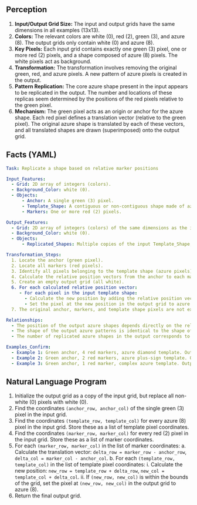 ## Perception

1.  **Input/Output Grid Size:** The input and output grids have the same dimensions in all examples (13x13).
2.  **Colors:** The relevant colors are white (0), red (2), green (3), and azure (8). The output grids only contain white (0) and azure (8).
3.  **Key Pixels:** Each input grid contains exactly one green (3) pixel, one or more red (2) pixels, and a shape composed of azure (8) pixels. The white pixels act as background.
4.  **Transformation:** The transformation involves removing the original green, red, and azure pixels. A new pattern of azure pixels is created in the output.
5.  **Pattern Replication:** The core azure shape present in the input appears to be replicated in the output. The number and locations of these replicas seem determined by the positions of the red pixels relative to the green pixel.
6.  **Mechanism:** The green pixel acts as an origin or anchor for the azure shape. Each red pixel defines a translation vector (relative to the green pixel). The original azure shape is translated by each of these vectors, and all translated shapes are drawn (superimposed) onto the output grid.

## Facts (YAML)


```yaml
Task: Replicate a shape based on relative marker positions

Input_Features:
  - Grid: 2D array of integers (colors).
  - Background_Color: white (0).
  - Objects:
      - Anchor: A single green (3) pixel.
      - Template_Shape: A contiguous or non-contiguous shape made of azure (8) pixels.
      - Markers: One or more red (2) pixels.

Output_Features:
  - Grid: 2D array of integers (colors) of the same dimensions as the input.
  - Background_Color: white (0).
  - Objects:
      - Replicated_Shapes: Multiple copies of the input Template_Shape, potentially overlapping, composed of azure (8) pixels.

Transformation_Steps:
  1. Locate the anchor (green pixel).
  2. Locate all markers (red pixels).
  3. Identify all pixels belonging to the template shape (azure pixels).
  4. Calculate the relative position vectors from the anchor to each marker. (marker_pos - anchor_pos).
  5. Create an empty output grid (all white).
  6. For each calculated relative position vector:
     - For each pixel in the input template shape:
       - Calculate the new position by adding the relative position vector to the template pixel's coordinates.
       - Set the pixel at the new position in the output grid to azure (8).
  7. The original anchor, markers, and template shape pixels are not explicitly copied to the output; only the newly calculated azure pixels are present.

Relationships:
  - The position of the output azure shapes depends directly on the relative positions between the input green anchor and the input red markers.
  - The shape of the output azure patterns is identical to the shape of the input azure template shape.
  - The number of replicated azure shapes in the output corresponds to the number of red markers in the input.

Examples_Confirm:
  - Example 1: Green anchor, 4 red markers, azure diamond template. Output has 4 overlapping azure diamonds placed according to the relative positions of the red markers from the green anchor.
  - Example 2: Green anchor, 2 red markers, azure plus-sign template. Output has 2 non-overlapping azure plus-signs placed according to the relative positions.
  - Example 3: Green anchor, 1 red marker, complex azure template. Output has 1 azure shape (identical to the input template) placed according to the relative position of the single red marker from the green anchor.
```


## Natural Language Program

1.  Initialize the output grid as a copy of the input grid, but replace all non-white (0) pixels with white (0).
2.  Find the coordinates `(anchor_row, anchor_col)` of the single green (3) pixel in the input grid.
3.  Find the coordinates `(template_row, template_col)` for every azure (8) pixel in the input grid. Store these as a list of template pixel coordinates.
4.  Find the coordinates `(marker_row, marker_col)` for every red (2) pixel in the input grid. Store these as a list of marker coordinates.
5.  For each `(marker_row, marker_col)` in the list of marker coordinates:
    a.  Calculate the translation vector: `delta_row = marker_row - anchor_row`, `delta_col = marker_col - anchor_col`.
    b.  For each `(template_row, template_col)` in the list of template pixel coordinates:
        i.  Calculate the new position: `new_row = template_row + delta_row`, `new_col = template_col + delta_col`.
        ii. If `(new_row, new_col)` is within the bounds of the grid, set the pixel at `(new_row, new_col)` in the output grid to azure (8).
6.  Return the final output grid.